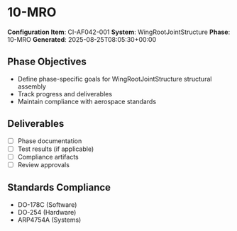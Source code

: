 # 10-MRO

**Configuration Item**: CI-AF042-001
**System**: WingRootJointStructure
**Phase**: 10-MRO
**Generated**: 2025-08-25T08:05:30+00:00

## Phase Objectives
- Define phase-specific goals for WingRootJointStructure structural assembly
- Track progress and deliverables
- Maintain compliance with aerospace standards

## Deliverables
- [ ] Phase documentation
- [ ] Test results (if applicable)
- [ ] Compliance artifacts
- [ ] Review approvals

## Standards Compliance
- DO-178C (Software)
- DO-254 (Hardware)
- ARP4754A (Systems)


